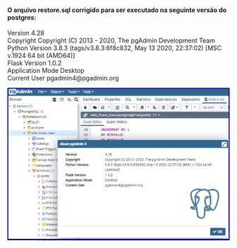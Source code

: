 
<h4>O arquivo restore.sql corrigido para ser executado na seguinte versão do postgres:</h4>
<p>Version 4.28<br>
  Copyright Copyright (C) 2013 - 2020, The pgAdmin Development Team<br>
  Python Version 3.8.3 (tags/v3.8.3:6f8c832, May 13 2020, 22:37:02) [MSC v.1924 64 bit (AMD64)]<br>
  Flask Version 1.0.2<br>
  Application Mode Desktop<br>
  Current User pgadmin4@pgadmin.org</p>
  <p><img src="/3-img/postgres_script_fixed0.png"></p>
